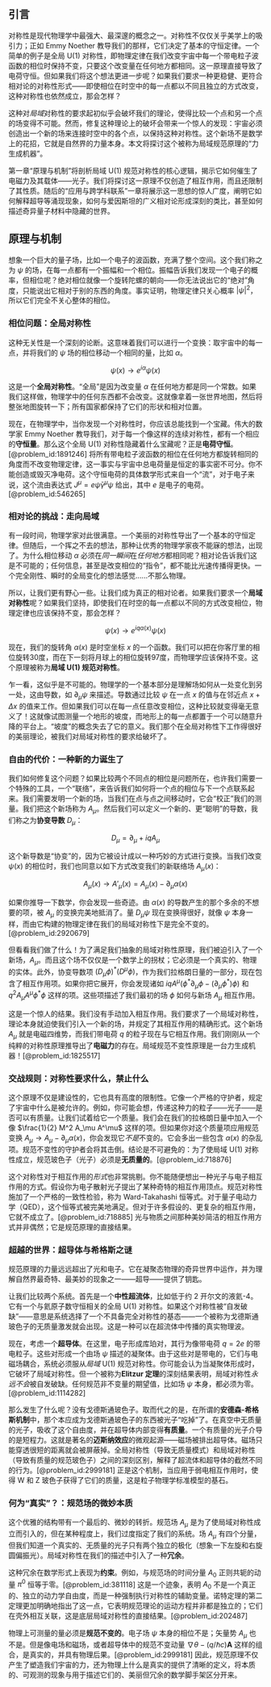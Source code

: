 ## 引言
对称性是现代物理学中最强大、最深邃的概念之一。对称性不仅仅关乎美学上的吸引力；正如 Emmy Noether 教导我们的那样，它们决定了基本的守恒定律。一个简单的例子是全局 U(1) 对称性，即物理定律在我们改变宇宙中每一个带电粒子波函数的相位时保持不变，只要这个改变量在任何地方都相同。这一原理直接导致了电荷守恒。但如果我们将这个想法更进一步呢？如果我们要求一种更稳健、更符合相对论的对称性形式——即使相位在时空中的每一点都以不同且独立的方式改变，这种对称性也依然成立，那会怎样？

这种对*局域*对称性的要求起初似乎会破坏我们的理论，使得比较一个点和另一个点的场变得不可能。然而，修复这种理论上的破坏会带来一个惊人的发现：宇宙必须创造出一个新的场来连接时空中的各个点，以保持这种对称性。这个新场不是数学上的花招，它就是自然界的力量本身。本文将探讨这个被称为局域规范原理的“力生成机器”。

第一章“原理与机制”将剖析局域 U(1) 规范对称性的核心逻辑，揭示它如何催生了电磁力及其载体——光子。我们将探讨这一原理不仅创造了相互作用，而且还限制了其性质。随后的“应用与跨学科联系”一章将展示这一思想的惊人广度，阐明它如何解释超导等涌现现象，如何与爱因斯坦的广义相对论形成深刻的类比，甚至如何描述奇异量子材料中隐藏的世界。

## 原理与机制

想象一个巨大的量子场，比如一个电子的波函数，充满了整个空间。这个我们称之为 $\psi$ 的场，在每一点都有一个振幅和一个相位。振幅告诉我们发现一个电子的概率，但相位呢？绝对相位就像一个旋转陀螺的朝向——你无法说出它的“绝对”角度，只能说出它相对于别的东西的角度。事实证明，物理定律只关心概率 $|\psi|^2$，所以它们完全不关心整体的相位。

### 相位问题：全局对称性

这种无关性是一个深刻的论断。这意味着我们可以进行一个变换：取宇宙中的每一点，并将我们的 $\psi$ 场的相位移动一个相同的量，比如 $\alpha$。

$$
\psi(x) \to e^{i\alpha} \psi(x)
$$

这是一个**全局对称性**。“全局”是因为改变量 $\alpha$ 在任何地方都是同一个常数。如果我们这样做，物理学中的任何东西都不会改变。这就像拿着一张世界地图，然后将整张地图旋转一下；所有国家都保持了它们的形状和相对位置。

现在，在物理学中，当你发现一个对称性时，你应该总能找到一个宝藏。伟大的数学家 Emmy Noether 教导我们，对于每一个像这样的连续对称性，都有一个相应的**守恒量**。那么这个全局 U(1) 对称性隐藏着什么宝藏呢？正是**电荷守恒**。[@problem_id:1891246] 将所有带电粒子波函数的相位在任何地方都旋转相同的角度而不改变物理定律，这一事实与宇宙中总电荷量是恒定的事实密不可分。你不能创造或毁灭净电荷。这个守恒电荷的具体数学形式来自一个“流”，对于电子来说，这个流由表达式 $J^\mu = e \bar{\psi}\gamma^\mu\psi$ 给出，其中 $e$ 是电子的电荷。[@problem_id:546265]

### 相对论的挑战：走向局域

有一段时间，物理学家对此很满意。一个美丽的对称性导出了一个基本的守恒定律。但随后，一个挥之不去的想法，那种让优秀的物理学家夜不能寐的想法，出现了。为什么相位移动 $\alpha$ 必须在*同一瞬间*在*任何地方*都相同呢？相对论告诉我们这是不可能的；任何信息，甚至是改变相位的“指令”，都不能比光速传播得更快。一个完全刚性、瞬时的全局变化的想法感觉……不那么物理。

所以，让我们更有野心一些。让我们成为真正的相对论者。如果我们要求一个**局域对称性**呢？如果我们坚持，即使我们在时空的每一点都以不同的方式改变相位，物理定律也应该保持不变，那会怎样？

$$
\psi(x) \to e^{iq\alpha(x)} \psi(x)
$$

现在，我们的旋转角 $\alpha(x)$ 是时空坐标 $x$ 的一个函数。我们可以把在你客厅里的相位旋转30度，而在下一刻将月球上的相位旋转97度，而物理学应该保持不变。这个原理被称为**局域 U(1) 规范对称性**。

乍一看，这似乎是不可能的。物理学的一个基本部分是理解场如何从一处变化到另一处，这由导数，如 $\partial_\mu \psi$ 来描述。导数通过比较 $\psi$ 在一点 $x$ 的值与在邻近点 $x + \Delta x$ 的值来工作。但如果我们可以在每一点任意改变相位，这种比较就变得毫无意义了！这就像试图测量一个地形的坡度，而地形上的每一点都置于一个可以随意升降的平台上。“坡度”的概念失去了它的意义。我们那个在全局对称性下工作得很好的美丽理论，被我们对局域对称性的要求给破坏了。

### 自由的代价：一种新的力诞生了

我们如何修复这个问题？如果比较两个不同点的相位是问题所在，也许我们需要一个特殊的工具，一个“联络”，来告诉我们如何将一个点的相位与下一个点联系起来。我们需要发明一个新的场，当我们在点与点之间移动时，它会“校正”我们的测量。我们把这个新场称为 $A_\mu$。然后我们可以定义一个新的、更“聪明”的导数，我们称之为**协变导数** $D_\mu$：

$$
D_\mu = \partial_\mu + iq A_\mu
$$

这个新导数是“协变”的，因为它被设计成以一种巧妙的方式进行变换。当我们改变 $\psi(x)$ 的相位时，我们也同意以如下方式改变我们的新联络场 $A_\mu(x)$：

$$
A_\mu(x) \to A'_\mu(x) = A_\mu(x) - \partial_\mu \alpha(x)
$$

如果你推导一下数学，你会发现一些奇迹。由 $\alpha(x)$ 的导数产生的那个多余的不想要的项，被 $A_\mu$ 的变换完美地抵消了。量 $D_\mu \psi$ 现在变换得很好，就像 $\psi$ 本身一样，而由它构建的物理定律在我们的局域对称性下是完全不变的。[@problem_id:2920679]

但看看我们做了什么！为了满足我们抽象的局域对称性原理，我们被迫引入了一个新场，$A_\mu$。而且这个场不仅仅是一个数学上的拐杖；它必须是一个真实的、物理的实体。此外，协变导数项 $(D_\mu \phi)^* (D^\mu \phi)$，作为我们拉格朗日量的一部分，现在包含了相互作用项。如果你把它展开，你会发现诸如 $iq A^\mu (\phi^* \partial_\mu \phi - (\partial_\mu \phi^*) \phi)$ 和 $q^2 A_\mu A^\mu \phi^* \phi$ 这样的项。这些项描述了我们最初的场 $\phi$ 如何与新场 $A_\mu$ 相互作用。

这是一个惊人的结果。我们没有手动加入相互作用。我们要求了一个局域对称性，理论本身就迫使我们引入一个新的场，并规定了其相互作用的精确形式。这个新场 $A_\mu$ 就是电磁四维势，而我们带电荷 $q$ 的粒子现在与它相互作用。我们刚刚从一个纯粹的对称性原理推导出了**电磁力**的存在。局域规范不变性原理是一台力生成机器！[@problem_id:1825517]

### 交战规则：对称性要求什么，禁止什么

这个原理不仅是建设性的，它也具有高度的限制性。它像一个严格的守护者，规定了宇宙中什么是被允许的。例如，你可能会想，传递这种力的粒子——光子——是否可以有质量。让我们试着给它一个质量。我们会在我们的拉格朗日量中加入一个像 $\frac{1}{2} M^2 A_\mu A^\mu$ 这样的项。但如果你对这个质量项应用规范变换 $A_\mu \to A_\mu - \partial_\mu \alpha(x)$，你会发现它*不是*不变的。它会多出一些包含 $\alpha(x)$ 的杂乱项。规范不变性的守护者会将其击倒。结论是不可避免的：为了使局域 U(1) 对称性成立，规范玻色子（光子）必须是**无质量的**。[@problem_id:718876]

这个对称性对于相互作用的*形式*也非常挑剔。你不能随便想出一种光子与电子相互作用的方式。假设你为电子散射光子提出了某种奇特的相互作用顶点。规范对称性施加了一个严格的一致性检验，称为 Ward-Takahashi 恒等式。对于量子电动力学（QED），这个恒等式被完美地满足。但对于许多假设的、更复杂的相互作用，它就不成立了。[@problem_id:718885] 光与物质之间那种美妙简洁的相互作用方式并非偶然；它是规范原理的直接结果。

### 超越的世界：超导体与希格斯之谜

规范原理的力量远远超出了光和电子。它在凝聚态物理的奇异世界中运作，并为理解自然界最奇特、最美妙的现象之一——超导——提供了钥匙。

让我们比较两个系统。首先是一个**中性超流体**，比如低于约 2 开尔文的液氦-4。它有一个与氦原子数守恒相关的全局 U(1) 对称性。如果这个对称性被“自发破缺”——意思是系统选择了一个不具备完全对称性的基态——一个被称为戈德斯通玻色子的无质量激发就会出现。这是一种可以在超流体中传播的真实物理波。

现在，考虑一个**超导体**。在这里，电子形成库珀对，其行为像带电荷 $q=2e$ 的带电粒子。这些对形成一个由场 $\psi$ 描述的凝聚体。由于这些对是带电的，它们与电磁场耦合，系统必须服从*局域* U(1) 规范对称性。你可能会认为当凝聚体形成时，它破坏了局域对称性。但一个被称为**Elitzur 定理**的深刻结果表明，局域对称性*永远不会*被自发破缺。任何规范非不变量的期望值，比如场 $\psi$ 本身，都必须为零。[@problem_id:1114282]

那么发生了什么呢？没有戈德斯通玻色子。取而代之的是，在所谓的**安德森-希格斯机制**中，那个本应成为戈德斯通玻色子的东西被光子“吃掉”了。在真空中无质量的光子，吸收了这个自由度，并在超导体内部变得**有质量**。一个有质量的光子介导的是短程力。这就是著名的**迈斯纳效应**的微观起源——磁场被排出超导体。磁场只能穿透很短的距离就会被屏蔽掉。全局对称性（导致无质量模式）和局域对称性（导致有质量的规范玻色子）之间的深刻区别，解释了超流体和超导体的截然不同的行为。[@problem_id:2999181] 正是这个机制，当应用于弱电相互作用时，使得 W 和 Z 玻色子获得了它们的质量，这是粒子物理学标准模型的基石。

### 何为“真实”？：规范场的微妙本质

这个优雅的结构带有一个最后的、微妙的转折。规范场 $A_\mu$ 是为了使局域对称性成立而引入的，但在某种程度上，我们过度指定了我们的系统。场 $A_\mu$ 有四个分量，但我们知道一个真实的、无质量的光子只有两个独立的极化（想象一下左旋和右旋圆偏振光）。局域对称性在我们的描述中引入了一种**冗余**。

这种冗余在数学形式上表现为**约束**。例如，与规范场的时间分量 $A_0$ 正则共轭的动量 $\pi^0$ 恒等于零。[@problem_id:381118] 这是一个迹象，表明 $A_0$ 不是一个真正的、独立的动力学自由度，而是一种强制执行对称性的辅助变量。诺特定理的第二定理更加明确地指出了这一点，它表明规范理论的运动方程并非都是独立的；它们在壳外相互关联，这是底层局域对称性的直接结果。[@problem_id:202487]

物理上可测量的量必须是**规范不变的**。电子场 $\psi$ 本身的相位不是；矢量势 $A_\mu$ 也不是。但是像电场和磁场，或者超导体中的规范不变动量 $\nabla \theta - (q/\hbar c)\mathbf{A}$ 这样的组合，是真实的，并具有物理后果。[@problem_id:2999181] 因此，规范原理不仅产生了塑造我们宇宙的力，还为物理上什么是真实的提供了清晰的定义，将本质的、可观测的现象与用于描述它们的、美丽但冗余的数学脚手架区分开来。

